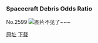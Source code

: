 ### Spacecraft Debris Odds Ratio
No.2599
![图片不见了~~~](https://imgs.xkcd.com/comics/spacecraft_debris_odds_ratio.png)

[原址](https://xkcd.com//2599) [下载](https://imgs.xkcd.com/comics/spacecraft_debris_odds_ratio.png)

